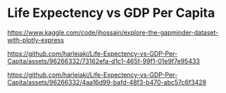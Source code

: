 # Life Expectency vs GDP Per Capita

https://www.kaggle.com/code/jhossain/explore-the-gapminder-dataset-with-plotly-express


https://github.com/harleiaki/Life-Expectency-vs-GDP-Per-Capita/assets/96266332/73162efa-d1c1-465f-99f1-01e9f7e95433




https://github.com/harleiaki/Life-Expectency-vs-GDP-Per-Capita/assets/96266332/4aa16d99-bafd-48f3-b470-abc57c6f3428

